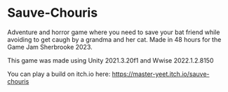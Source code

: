 # Sauve-Chouris

Adventure and horror game where you need to save your bat friend while avoiding to get caugh by a grandma and her cat. Made in 48 hours for the Game Jam Sherbrooke 2023.

This game was made using Unity 2021.3.20f1 and Wwise 2022.1.2.8150

You can play a build on itch.io here: https://master-yeet.itch.io/sauve-chouris
